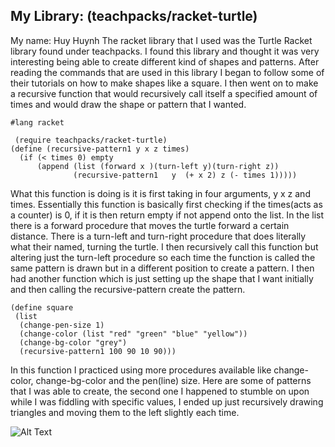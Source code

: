 
## My Library: (teachpacks/racket-turtle)
My name: Huy Huynh
 The racket library that I used was the Turtle Racket library found under teachpacks. I found this library and thought it was very interesting being able to create different kind of shapes and patterns. After reading the commands that are used in this library I began to follow some of their tutorials on how to make shapes like a square. I then went on to make a recursive function that would recursively call itself a specified amount of times and would draw the shape or pattern that I wanted. 
```racket
#lang racket

 (require teachpacks/racket-turtle)
(define (recursive-pattern1 y x z times) 
  (if (< times 0) empty
      (append (list (forward x )(turn-left y)(turn-right z))
              (recursive-pattern1   y  (+ x 2) z (- times 1)))))
```
 What this function is doing is it is first taking in four arguments, y x z and times. Essentially this function is basically first checking if the times(acts as a counter) is 0, if it is then return empty if not append onto the list. In the list there is a forward procedure that moves the turtle forward a certain distance. There is a turn-left and turn-right procedure that does literally what their named, turning the turtle. I then recursively call this function but altering just the turn-left procedure so each time the function is called the same pattern is drawn but in a different position to create a pattern. I then had another function which is just setting up the shape that I want initially and then calling the recursive-pattern create the pattern.
 ```racket 
 (define square
  (list
   (change-pen-size 1)
   (change-color (list "red" "green" "blue" "yellow"))
   (change-bg-color "grey")
   (recursive-pattern1 100 90 10 90)))
``` 
 In this function I practiced using more procedures available like change-color, change-bg-color and the pen(line) size. 
Here are some of patterns that I was able to create, the second one I happened to stumble on upon while I was fiddling with specific values, I ended up just recursively drawing triangles and moving them to the left slightly each time.

![Alt Text](FP1/Square-pattern.PNG)



<!-- Links -->
[schedule]: https://github.com/oplS16projects/FP-Schedule
[markdown]: https://help.github.com/articles/markdown-basics/
[forking]: https://guides.github.com/activities/forking/
[ref-clone]: http://gitref.org/creating/#clone
[ref-commit]: http://gitref.org/basic/#commit
[ref-push]: http://gitref.org/remotes/#push
[pull-request]: https://help.github.com/articles/creating-a-pull-request
